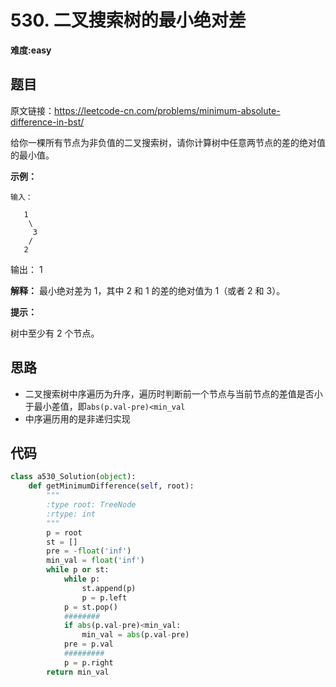 # 530. 二叉搜索树的最小绝对差
**难度:easy**
## 题目
原文链接：https://leetcode-cn.com/problems/minimum-absolute-difference-in-bst/

给你一棵所有节点为非负值的二叉搜索树，请你计算树中任意两节点的差的绝对值的最小值。

**示例：**
```
输入：

   1
    \
     3
    /
   2
```
输出：
1

**解释：**
最小绝对差为 1，其中 2 和 1 的差的绝对值为 1（或者 2 和 3）。
 

**提示：**

树中至少有 2 个节点。

## 思路
* 二叉搜索树中序遍历为升序，遍历时判断前一个节点与当前节点的差值是否小于最小差值，即```abs(p.val-pre)<min_val```
* 中序遍历用的是非递归实现
## 代码
```python
class a530_Solution(object):
    def getMinimumDifference(self, root):
        """
        :type root: TreeNode
        :rtype: int
        """
        p = root
        st = []
        pre = -float('inf')
        min_val = float('inf')
        while p or st:
            while p:
                st.append(p)
                p = p.left
            p = st.pop()
            ########
            if abs(p.val-pre)<min_val:
                min_val = abs(p.val-pre)
            pre = p.val
            #########
            p = p.right
        return min_val
```
